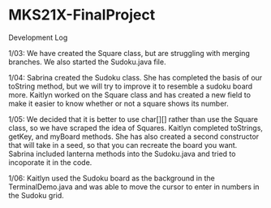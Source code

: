 # MKS21X-FinalProject

Development Log

1/03: We have created the Square class, but are struggling with merging branches. We also started the Sudoku.java file.

1/04: Sabrina created the Sudoku class. She has completed the basis of our toString method, but we will try to improve it to resemble a sudoku board more. Kaitlyn worked on the Square class and has created a new field to make it easier to know whether or not a square shows its number.

1/05: We decided that it is better to use char[][] rather than use the Square class, so we have scraped the idea of Squares. Kaitlyn completed toStrings, getKey, and myBoard methods. She has also created a second constructor that will take in a seed, so that you can recreate the board you want. Sabrina included lanterna methods into the Sudoku.java and tried to incoporate it in the code.

1/06: Kaitlyn used the Sudoku board as the background in the TerminalDemo.java and was able to move the cursor to enter in numbers in the Sudoku grid.
